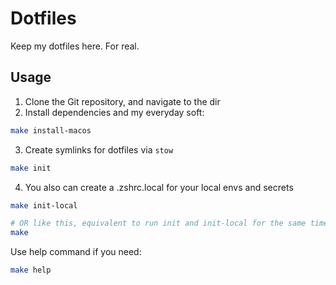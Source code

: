 # Dotfiles

Keep my dotfiles here. For real.

## Usage

1. Clone the Git repository, and navigate to the dir
2. Install dependencies and my everyday soft:
```sh
make install-macos
```
3. Create symlinks for dotfiles via `stow`
```sh
make init
```
4. You also can create a .zshrc.local for your local envs and secrets
```sh
make init-local

# OR like this, equivalent to run init and init-local for the same time
make
```

Use help command if you need:
```sh
make help
```

